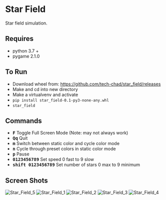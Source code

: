 # Star Field
Star field simulation.

## Requires
- python 3.7 +
- pygame 2.1.0

## To Run
- Download wheel from: https://github.com/tech-chad/star_field/releases
- Make and cd into new directory
- Make a virtualvenv and activate
- ```pip install star_field-0.1-py3-none-any.whl```
- ```star_field```

## Commands
- **<kbd>F</kbd>** Toggle Full Screen Mode (Note: may not always work)
- **<kbd>Q</kbd><kbd>q</kbd>** Quit
- **<kbd>m</kbd>** Switch between static color and cycle color mode
- **<kbd>n</kbd>** Cycle through preset colors in static color mode
- **<kbd>p</kbd>** Pause 
- **<kbd>0123456789</kbd>** Set speed 0 fast to 9 slow
- **<kbd>shift 0123456789</kbd>** Set number of stars 0 max to 9 minimum

## Screen Shots

![Star_Field_5](https://i.fluffy.cc/kHJ4zRH9htFtzF63cZ9WBsXPGqPG9ZL8.png)
![Star_Field_1](https://i.fluffy.cc/K8z6FHlrPGLHr8vDllJdT1hRqs19qXc7.png)
![Star_Field_2](https://i.fluffy.cc/XbqVPPqgWSX9QtwK6GzdsvTTfszQpLfT.png)
![Star_Field_3](https://i.fluffy.cc/hdMW37DBxTDzrz3CgsKM6ZgJjvprtpvr.png)
![Star_Field_4](https://i.fluffy.cc/8r4rcWN6hcDRMK9t8Xd5SPtzSpxTw296.png)
